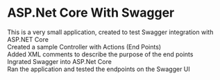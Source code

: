 # ASP.Net Core With Swagger
This is a very small application, created to test Swagger integration with ASP.NET Core <br/>
Created a sample Controller with Actions (End Points)<br/>
Added XML comments to describe the purpose of the end points<br/>
Ingrated Swagger into ASP.Net Core<br/>
Ran the application and tested the endpoints on the Swagger UI<br/>
